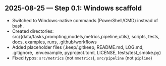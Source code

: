 ## 2025-08-25 — Step 0.1: Windows scaffold
- Switched to Windows-native commands (PowerShell/CMD) instead of bash.
- Created directories: src/{data/tasks,prompting,models,metrics,pipeline,utils}, scripts, tests, docs, examples, runs, .github/workflows
- Added placeholder files (.keep/.gitkeep, README.md, LOG.md, .gitignore, .env.example, pyproject.toml, LICENSE, tests/test_smoke.py)
- Fixed typos: `src/metrics` (not `mmetrics`), `src/pipeline` (not `pipline`)

